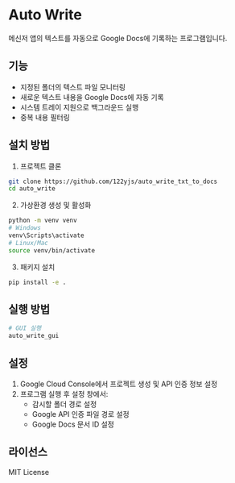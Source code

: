 # Auto Write

메신저 앱의 텍스트를 자동으로 Google Docs에 기록하는 프로그램입니다.

## 기능

- 지정된 폴더의 텍스트 파일 모니터링
- 새로운 텍스트 내용을 Google Docs에 자동 기록
- 시스템 트레이 지원으로 백그라운드 실행
- 중복 내용 필터링

## 설치 방법

1. 프로젝트 클론
```bash
git clone https://github.com/122yjs/auto_write_txt_to_docs
cd auto_write
```

2. 가상환경 생성 및 활성화
```bash
python -m venv venv
# Windows
venv\Scripts\activate
# Linux/Mac
source venv/bin/activate
```

3. 패키지 설치
```bash
pip install -e .
```

## 실행 방법

```bash
# GUI 실행
auto_write_gui
```

## 설정

1. Google Cloud Console에서 프로젝트 생성 및 API 인증 정보 설정
2. 프로그램 실행 후 설정 창에서:
   - 감시할 폴더 경로 설정
   - Google API 인증 파일 경로 설정
   - Google Docs 문서 ID 설정

## 라이선스

MIT License

